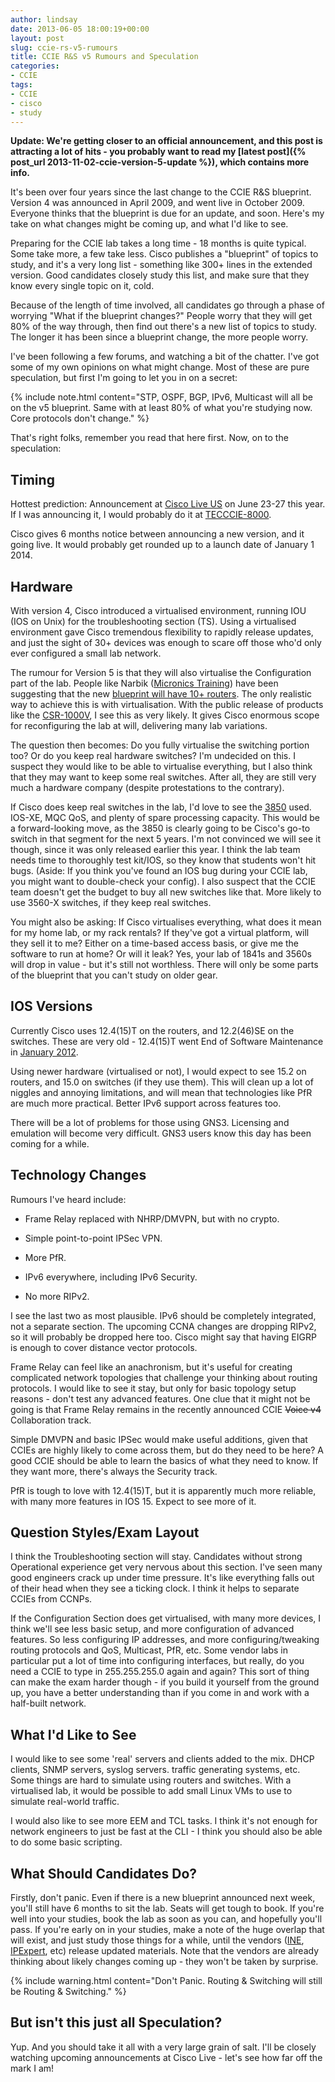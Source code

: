 ```yaml
---
author: lindsay
date: 2013-06-05 18:00:19+00:00
layout: post
slug: ccie-rs-v5-rumours
title: CCIE R&S v5 Rumours and Speculation
categories:
- CCIE
tags:
- CCIE
- cisco
- study
---
```


**Update: We're getting closer to an official announcement, and this post is attracting a lot of hits - you probably want to read my [latest post]({% post_url 2013-11-02-ccie-version-5-update %}), which contains more info.**

It's been over four years since the last change to the CCIE R&S blueprint. Version 4 was announced in April 2009, and went live in October 2009. Everyone thinks that the blueprint is due for an update, and soon. Here's my take on what changes might be coming up, and what I'd like to see.

Preparing for the CCIE lab takes a long time - 18 months is quite typical. Some take more, a few take less. Cisco publishes a "blueprint" of topics to study, and it's a very long list - something like 300+ lines in the extended version. Good candidates closely study this list, and make sure that they know every single topic on it, cold.

Because of the length of time involved, all candidates go through a phase of worrying "What if the blueprint changes?" People worry that they will get 80% of the way through, then find out there's a new list of topics to study. The longer it has been since a blueprint change, the more people worry.

I've been following a few forums, and watching a bit of the chatter. I've got some of my own opinions on what might change. Most of these are pure speculation, but first I'm going to let you in on a secret:

{% include note.html content="STP, OSPF, BGP, IPv6, Multicast will all be on the v5 blueprint. Same with at least 80% of what you're studying now. Core protocols don't change." %}


That's right folks, remember you read that here first. Now, on to the speculation:


## Timing


Hottest prediction: Announcement at [Cisco Live US](http://www.ciscolive.com/us/?zid=cl-global-hinav) on June 23-27 this year. If I was announcing it, I would probably do it at [TECCCIE-8000](https://www.ciscolive2013.com/connect/sessionDetail.ww?SESSION_ID=10733).

Cisco gives 6 months notice between announcing a new version, and it going live. It would probably get rounded up to a launch date of January 1 2014.


## Hardware


With version 4, Cisco introduced a virtualised environment, running IOU (IOS on Unix) for the troubleshooting section (TS). Using a virtualised environment gave Cisco tremendous flexibility to rapidly release updates, and just the sight of 30+ devices was enough to scare off those who'd only ever configured a small lab network.

The rumour for Version 5 is that they will also virtualise the Configuration part of the lab. People like Narbik ([Micronics Training](http://micronicstraining.com)) have been suggesting that the new [blueprint will have 10+ routers](https://learningnetwork.cisco.com/thread/49572#269652). The only realistic way to achieve this is with virtualisation. With the public release of products like the [CSR-1000V](http://www.cisco.com/en/US/products/ps12559/index.html), I see this as very likely. It gives Cisco enormous scope for reconfiguring the lab at will, delivering many lab variations.

The question then becomes: Do you fully virtualise the switching portion too? Or do you keep real hardware switches? I'm undecided on this. I suspect they would like to be able to virtualise everything, but I also think that they may want to keep some real switches. After all, they are still very much a hardware company (despite protestations to the contrary).

If Cisco does keep real switches in the lab, I'd love to see the [3850](http://www.cisco.com/en/US/products/ps12686/index.html) used. IOS-XE, MQC QoS, and plenty of spare processing capacity. This would be a forward-looking move, as the 3850 is clearly going to be Cisco's go-to switch in that segment for the next 5 years. I'm not convinced we will see it though, since it was only released earlier this year. I think the lab team needs time to thoroughly test kit/IOS, so they know that students won't hit bugs. (Aside: If you think you've found an IOS bug during your CCIE lab, you might want to double-check your config). I also suspect that the CCIE team doesn't get the budget to buy all new switches like that. More likely to use 3560-X switches, if they keep real switches.

You might also be asking: If Cisco virtualises everything, what does it mean for my home lab, or my rack rentals? If they've got a virtual platform, will they sell it to me? Either on a time-based access basis, or give me the software to run at home? Or will it leak? Yes, your lab of 1841s and 3560s will drop in value - but it's still not worthless. There will only be some parts of the blueprint that you can't study on older gear.


## IOS Versions


Currently Cisco uses 12.4(15)T on the routers, and 12.2(46)SE on the switches. These are very old - 12.4(15)T went End of Software Maintenance in [January 2012](http://www.cisco.com/en/US/prod/collateral/iosswrel/ps8802/ps6969/ps1835/prod_bulletin0900aecd801eda8a_ps6350_Products_Bulletin.html).

Using newer hardware (virtualised or not), I would expect to see 15.2 on routers, and 15.0 on switches (if they use them). This will clean up a lot of niggles and annoying limitations, and will mean that technologies like PfR are much more practical. Better IPv6 support across features too.

There will be a lot of problems for those using GNS3. Licensing and emulation will become very difficult. GNS3 users know this day has been coming for a while.


## Technology Changes


Rumours I've heard include:


  * Frame Relay replaced with NHRP/DMVPN, but with no crypto.

  * Simple point-to-point IPSec VPN.

  * More PfR.

  * IPv6 everywhere, including IPv6 Security.

  * No more RIPv2.


I see the last two as most plausible. IPv6 should be completely integrated, not a separate section. The upcoming CCNA changes are dropping RIPv2, so it will probably be dropped here too. Cisco might say that having EIGRP is enough to cover distance vector protocols.

Frame Relay can feel like an anachronism, but it's useful for creating complicated network topologies that challenge your thinking about routing protocols. I would like to see it stay, but only for basic topology setup reasons - don't test any advanced features. One clue that it might not be going is that Frame Relay remains in the recently announced CCIE <del>Voice v4</del> Collaboration track.

Simple DMVPN and basic IPSec would make useful additions, given that CCIEs are highly likely to come across them, but do they need to be here? A good CCIE should be able to learn the basics of what they need to know. If they want more, there's always the Security track.

PfR is tough to love with 12.4(15)T, but it is apparently much more reliable, with many more features in IOS 15. Expect to see more of it.


## Question Styles/Exam Layout


I think the Troubleshooting section will stay. Candidates without strong Operational experience get very nervous about this section. I've seen many good engineers crack up under time pressure. It's like everything falls out of their head when they see a ticking clock. I think it helps to separate CCIEs from CCNPs.

If the Configuration Section does get virtualised, with many more devices, I think we'll see less basic setup, and more configuration of advanced features. So less configuring IP addresses, and more configuring/tweaking routing protocols and QoS, Multicast, PfR, etc. Some vendor labs in particular put a lot of time into configuring interfaces, but really, do you need a CCIE to type in 255.255.255.0 again and again? This sort of thing can make the exam harder though - if you build it yourself from the ground up, you have a better understanding than if you come in and work with a half-built network.


## What I'd Like to See


I would like to see some 'real' servers and clients added to the mix. DHCP clients, SNMP servers, syslog servers. traffic generating systems, etc. Some things are hard to simulate using routers and switches. With a virtualised lab, it would be possible to add small Linux VMs to use to simulate real-world traffic.

I would also like to see more EEM and TCL tasks. I think it's not enough for network engineers to just be fast at the CLI - I think you should also be able to do some basic scripting.


## What Should Candidates Do?


Firstly, don't panic. Even if there is a new blueprint announced next week, you'll still have 6 months to sit the lab. Seats will get tough to book. If you're well into your studies, book the lab as soon as you can, and hopefully you'll pass. If you're early on in your studies, make a note of the huge overlap that will exist, and just study those things for a while, until the vendors ([INE](http://www.ine.com), [IPExpert](http://www.ipexpert.com), etc) release updated materials. Note that the vendors are already thinking about likely changes coming up - they won't be taken by surprise.

{% include warning.html content="Don't Panic. Routing & Switching will still be Routing & Switching." %}


## But isn't this just all Speculation?


Yup. And you should take it all with a very large grain of salt. I'll be closely watching upcoming announcements at Cisco Live - let's see how far off the mark I am!
